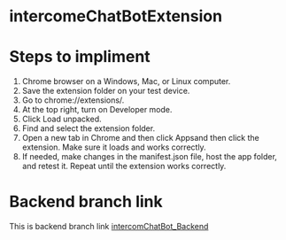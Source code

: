 # intercomeChatBotExtension

# Steps to impliment
1. Chrome browser on a Windows, Mac, or Linux computer.
2. Save the extension folder on your test device.
3. Go to chrome://extensions/.
4. At the top right, turn on Developer mode.
5. Click Load unpacked.
6. Find and select the extension folder.
7. Open a new tab in Chrome and then click Appsand then click the extension. Make sure it loads and works correctly.
8. If needed, make changes in the manifest.json file, host the app folder, and retest it. Repeat until the extension works correctly.

# Backend branch link
This is backend branch link [intercomChatBot_Backend](https://github.com/Chinmay1903/intercomChatBot_Backend)
